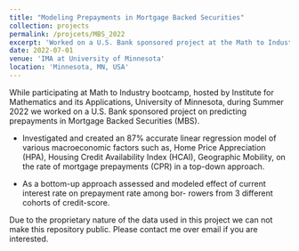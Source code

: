 ```yaml
---
title: "Modeling Prepayments in Mortgage Backed Securities"
collection: projects
permalink: /projcets/MBS_2022
excerpt: 'Worked on a U.S. Bank sponsored project at the Math to Industry Bootcamp.'
date: 2022-07-01
venue: 'IMA at University of Minnesota'
location: 'Minnesota, MN, USA'
---
```


While participating at Math to Industry bootcamp, hosted by Institute for Mathematics and its Applications, University of Minnesota, during Summer 2022 we worked on a U.S. Bank sponsored project on predicting prepayments in Mortgage Backed Securities (MBS).

* Investigated and created an 87% accurate linear regression model of various macroeconomic factors such as,
Home Price Appreciation (HPA), Housing Credit Availability Index (HCAI), Geographic Mobility, on the rate
of mortgage prepayments (CPR) in a top-down approach.

* As a bottom-up approach assessed and modeled effect of current interest rate on prepayment rate among bor-
rowers from 3 different cohorts of credit-score.

Due to the proprietary nature of the data used in this project we can not make this repository public. Please contact me over email if you are interested.